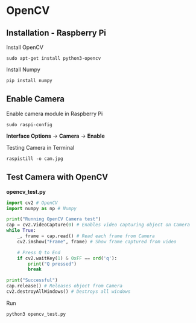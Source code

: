 # OpenCV

## Installation - Raspberry Pi
Install OpenCV
```
sudo apt-get install python3-opencv
```
  
Install Numpy
```
pip install numpy
```
  
## Enable Camera
Enable camera module in Raspberry Pi  
```
sudo raspi-config
```
**Interface Options** -> **Camera** -> **Enable**  
  
Testing Camera in Terminal
```
raspistill -o cam.jpg
```

## Test Camera with OpenCV
__opencv_test.py__
```python
import cv2 # OpenCV
import numpy as np # Numpy

print("Running OpenCV Camera test")
cap = cv2.VideoCapture(0) # Enables video capturing object on Camera
while True:
    _, frame = cap.read() # Read each frame from Camera
    cv2.imshow("Frame", frame) # Show frame captured from video

    # Press Q to End
    if cv2.waitKey(1) & 0xFF == ord('q'):
        print("Q pressed")
        break

print("Successful")
cap.release() # Releases object from Camera
cv2.destroyAllWindows() # Destroys all windows
```
  
Run
```
python3 opencv_test.py
```